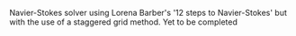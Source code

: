 
Navier-Stokes solver using Lorena Barber's '12 steps to Navier-Stokes' but with the use of a staggered grid method. Yet to be completed
